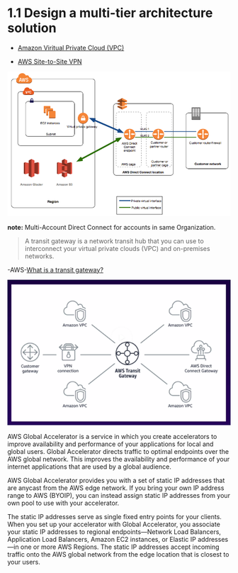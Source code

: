 # 1.1 Design a multi-tier architecture solution

* [Amazon Viritual Private Cloud (VPC)](vpc)

* [AWS Site-to-Site VPN](site-to-site-vpn)

![Direct Connect](direct_connect_overview.png)

**note:** Multi-Account Direct Connect for accounts in same Organization.

> A transit gateway is a network transit hub that you can use to interconnect your virtual private clouds (VPC) and on-premises networks.

-AWS-[What is a transit gateway?](https://docs.aws.amazon.com/vpc/latest/tgw/what-is-transit-gateway.html)

![Transit Gateway](transit-gateway.png)

AWS Global Accelerator is a service in which you create accelerators to improve availability and performance of your applications for local and global users. Global Accelerator directs traffic to optimal endpoints over the AWS global network. This improves the availability and performance of your internet applications that are used by a global audience.

AWS Global Accelerator provides you with a set of static IP addresses that are anycast from the AWS edge network. If you bring your own IP address range to AWS (BYOIP), you can instead assign static IP addresses from your own pool to use with your accelerator.

The static IP addresses serve as single fixed entry points for your clients. When you set up your accelerator with Global Accelerator, you associate your static IP addresses to regional endpoints—Network Load Balancers, Application Load Balancers, Amazon EC2 instances, or Elastic IP addresses—in one or more AWS Regions. The static IP addresses accept incoming traffic onto the AWS global network from the edge location that is closest to your users.
